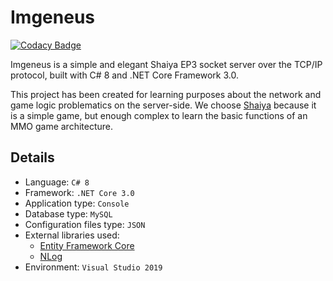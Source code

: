 # Imgeneus

[![Codacy Badge](https://api.codacy.com/project/badge/Grade/2184f6b167a3494a98680cfe2e466b8b)](https://app.codacy.com/app/KSExtrez/Imgeneus?utm_source=github.com&utm_medium=referral&utm_content=KSExtrez/Imgeneus&utm_campaign=Badge_Grade_Settings)

Imgeneus is a simple and elegant Shaiya EP3 socket server over the TCP/IP protocol, built with C# 8 and .NET Core Framework 3.0.

This project has been created for learning purposes about the network and game logic problematics on the server-side.
We choose [Shaiya](https://shaiya.fandom.com/wiki/Main_Page) because  it is a simple game, but enough complex to learn the basic functions of an MMO game architecture.

## Details
- Language:  `C# 8`
- Framework:  `.NET Core 3.0`
- Application type:  `Console`
- Database type:  `MySQL`
- Configuration files type:  `JSON`
- External libraries used:
	- [Entity Framework Core](https://github.com/aspnet/EntityFrameworkCore)
	- [NLog](https://github.com/NLog/NLog)
- Environment: `Visual Studio 2019`
